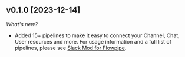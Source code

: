 ## v0.1.0 [2023-12-14]

_What's new?_

- Added 15+ pipelines to make it easy to connect your Channel, Chat, User resources and more. For usage information and a full list of pipelines, please see [Slack Mod for Flowpipe](https://hub.flowpipe.io/mods/turbot/slack).